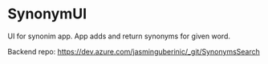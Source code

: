 # SynonymUI
UI for synonim app. App adds and return synonyms for given word.

Backend repo: https://dev.azure.com/jasminguberinic/_git/SynonymsSearch
